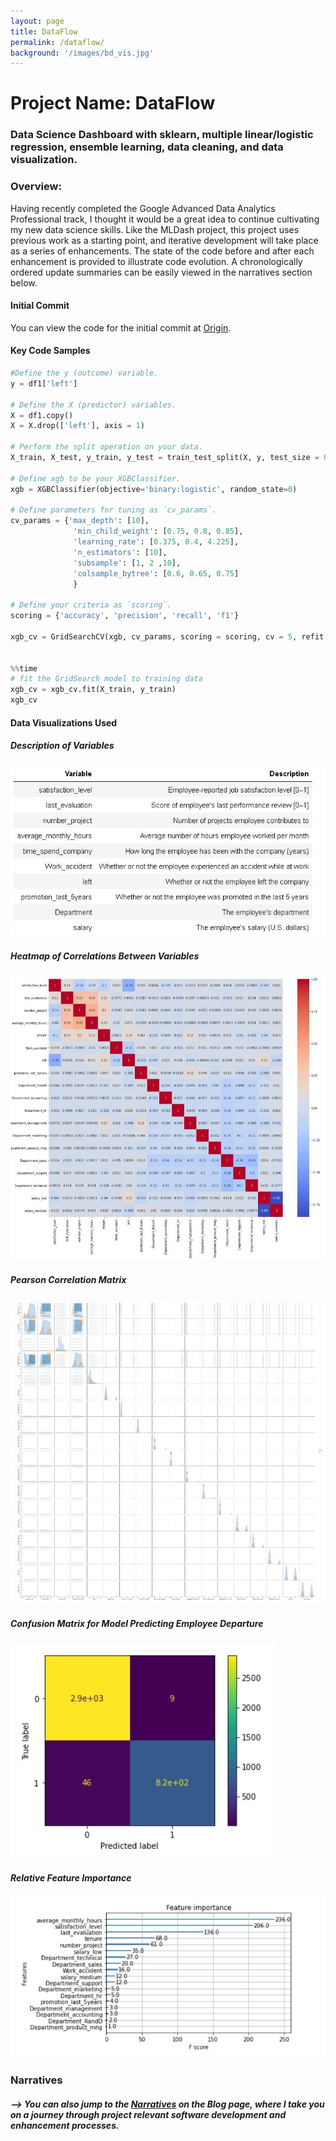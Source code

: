 ```yaml
---
layout: page
title: DataFlow
permalink: /dataflow/
background: '/images/bd_vis.jpg'
---
```


# Project Name: DataFlow

### Data Science Dashboard with sklearn, multiple linear/logistic regression, ensemble learning, data cleaning, and data visualization.

### Overview:
Having recently completed the Google Advanced Data Analytics Professional track, I thought it would be a great idea to continue cultivating my new data science skills.
Like the MLDash project, this project uses previous work as a starting point, and iterative development will take place as a series of enhancements. The state of the code 
before and after each enhancement is provided to illustrate code evolution. A chronologically ordered update summaries can be easily viewed in the narratives section below.

#### Initial Commit
You can view the code for the initial commit at [Origin][1-origin].

#### Key Code Samples
```python
#Define the y (outcome) variable.
y = df1['left']

# Define the X (predictor) variables.
X = df1.copy()
X = X.drop(['left'], axis = 1)

# Perform the split operation on your data.
X_train, X_test, y_train, y_test = train_test_split(X, y, test_size = 0.25, random_state = 0)

# Define xgb to be your XGBClassifier.
xgb = XGBClassifier(objective='binary:logistic', random_state=0)

# Define parameters for tuning as `cv_params`.
cv_params = {'max_depth': [10],
              'min_child_weight': [0.75, 0.8, 0.85],
              'learning_rate': [0.375, 0.4, 4.225],
              'n_estimators': [10],
              'subsample': [1, 2 ,10],
              'colsample_bytree': [0.6, 0.65, 0.75]
              }

# Define your criteria as `scoring`.
scoring = {'accuracy', 'precision', 'recall', 'f1'}

xgb_cv = GridSearchCV(xgb, cv_params, scoring = scoring, cv = 5, refit = 'f1', n_jobs = -1, verbose=True)


%%time
# fit the GridSearch model to training data
xgb_cv = xgb_cv.fit(X_train, y_train)
xgb_cv
```
#### Data Visualizations Used
##### Description of Variables
![Description of Variables](/images/gada_variables.jpg "Description of Variables")
##### Heatmap of Correlations Between Variables
![Heatmap](/images/gada_heatmap.jpg "Heatmap of Correlations Between Variables")

##### Pearson Correlation Matrix
![Correlation Matrix](/images/gada_corr_matrix.jpg "Pearson Correlation Matrix")

##### Confusion Matrix for Model Predicting Employee Departure
![Confusion Matrix](/images/gada_conf_matrix.jpg "Confusion Matrix for prediction of employee leaving company")

##### Relative Feature Importance
![Feature Importance](/images/gada_feat_imp.jpg "Relative Feature Importance")


[1-origin]: https://github.com/lumutek/lumutek.github.io/tree/main/DataFlow/1-Origin


### Narratives
##### --> You can also jump to the [Narratives][blog-posts] on the Blog page, where I take you on a journey through project relevant software development and enhancement processes.

[blog-posts]: https://lumutek.github.io/capstone/narratives/2023/12/09/Origin.html
